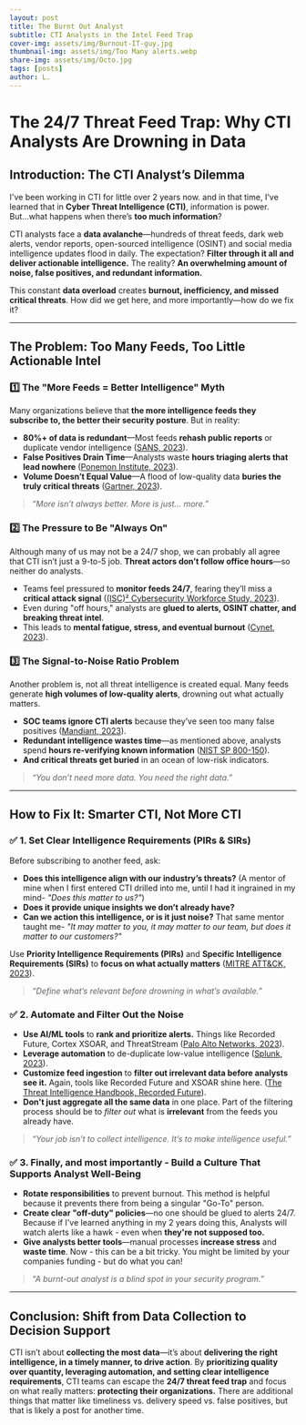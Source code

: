 ```yaml
---
layout: post
title: The Burnt Out Analyst
subtitle: CTI Analysts in the Intel Feed Trap
cover-img: assets/img/Burnout-IT-guy.jpg
thumbnail-img: assets/img/Too Many alerts.webp
share-img: assets/img/Octo.jpg
tags: [posts]
author: L.
---
```


# The 24/7 Threat Feed Trap: Why CTI Analysts Are Drowning in Data

## Introduction: The CTI Analyst’s Dilemma
I've been working in CTI for little over 2 years now. and in that time, I've learned that in **Cyber Threat Intelligence (CTI)**, information is power. But...what happens when there’s **too much information**?

CTI analysts face a **data avalanche**—hundreds of threat feeds, dark web alerts, vendor reports, open-sourced intelligence (OSINT) and social media intelligence updates flood in daily. The expectation? **Filter through it all and deliver actionable intelligence.** The reality? **An overwhelming amount of noise, false positives, and redundant information.**

This constant **data overload** creates **burnout, inefficiency, and missed critical threats**. How did we get here, and more importantly—how do we fix it?

---

## The Problem: Too Many Feeds, Too Little Actionable Intel

### 1️⃣ The "More Feeds = Better Intelligence" Myth
Many organizations believe that **the more intelligence feeds they subscribe to, the better their security posture**. But in reality:
- **80%+ of data is redundant**—Most feeds **rehash public reports** or duplicate vendor intelligence ([SANS, 2023](https://www.sans.org/white-papers/)).
- **False Positives Drain Time**—Analysts waste **hours triaging alerts that lead nowhere** ([Ponemon Institute, 2023](https://www.ponemon.org/)).
- **Volume Doesn’t Equal Value**—A flood of low-quality data **buries the truly critical threats** ([Gartner, 2023](https://www.gartner.com/en/newsroom/press-releases/)).

> *“More isn’t always better. More is just... more.”*

### 2️⃣ The Pressure to Be "Always On"
Although many of us may not be a 24/7 shop, we can probably all agree that CTI isn’t just a 9-to-5 job. **Threat actors don’t follow office hours**—so neither do analysts.
- Teams feel pressured to **monitor feeds 24/7**, fearing they’ll miss a **critical attack signal** ([(ISC)² Cybersecurity Workforce Study, 2023](https://www.isc2.org/Research)).
- Even during "off hours," analysts are **glued to alerts, OSINT chatter, and breaking threat intel**.
- This leads to **mental fatigue, stress, and eventual burnout** ([Cynet, 2023](https://www.cynet.com/resources/reports/)).

### 3️⃣ The Signal-to-Noise Ratio Problem
Another problem is, not all threat intelligence is created equal. Many feeds generate **high volumes of low-quality alerts**, drowning out what actually matters.
- **SOC teams ignore CTI alerts** because they’ve seen too many false positives ([Mandiant, 2023](https://www.mandiant.com/resources/reports)).
- **Redundant intelligence wastes time**—as mentioned above, analysts spend **hours re-verifying known information** ([NIST SP 800-150](https://csrc.nist.gov/publications/detail/sp/800-150/final)).
- **And critical threats get buried** in an ocean of low-risk indicators.

> *“You don’t need more data. You need the right data.”*

---

## How to Fix It: Smarter CTI, Not More CTI

### ✅ 1. Set Clear Intelligence Requirements (PIRs & SIRs)
Before subscribing to another feed, ask:
- **Does this intelligence align with our industry’s threats?** (A mentor of mine when I first entered CTI drilled into me, until I had it ingrained in my mind- *"Does this matter to us?"*)
- **Does it provide unique insights we don’t already have?**
- **Can we action this intelligence, or is it just noise?** That same mentor taught me- *"It may matter to you, it may matter to our team, but does it matter to our customers?"*

Use **Priority Intelligence Requirements (PIRs)** and **Specific Intelligence Requirements (SIRs)** to **focus on what actually matters** ([MITRE ATT&CK, 2023](https://attack.mitre.org/)).

> *“Define what’s relevant before drowning in what’s available.”*

### ✅ 2. Automate and Filter Out the Noise
- **Use AI/ML tools** to **rank and prioritize alerts.** Things like Recorded Future, Cortex XSOAR, and ThreatStream ([Palo Alto Networks, 2023](https://unit42.paloaltonetworks.com/)).
- **Leverage automation** to de-duplicate low-value intelligence ([Splunk, 2023](https://www.splunk.com/en_us/resources.html)).
- **Customize feed ingestion** to **filter out irrelevant data before analysts see it.** Again, tools like Recorded Future and XSOAR shine here. ([The Threat Intelligence Handbook, Recorded Future](https://www.recordedfuture.com/threat-intelligence-handbook)).
- **Don't just aggregate all the same data** in one place. Part of the filtering process should be to *filter out* what is **irrelevant** from the feeds you already have.

> *“Your job isn’t to collect intelligence. It’s to make intelligence useful.”*

### ✅ 3. Finally, and most importantly - Build a Culture That Supports Analyst Well-Being
- **Rotate responsibilities** to prevent burnout. This method is helpful because it prevents there from being a singular "Go-To" person.
- **Create clear "off-duty" policies**—no one should be glued to alerts 24/7. Because if I've learned anything in my 2 years doing this, Analysts will watch alerts like a hawk - even when **they're not supposed too.**
- **Give analysts better tools**—manual processes **increase stress** and **waste time**. Now - this can be a bit tricky. You might be limited by your companies funding - but do what you can!

> *“A burnt-out analyst is a blind spot in your security program.”*

---

## Conclusion: Shift from Data Collection to Decision Support
CTI isn’t about **collecting the most data**—it’s about **delivering the right intelligence, in a timely manner, to drive action**. By **prioritizing quality over quantity, leveraging automation, and setting clear intelligence requirements**, CTI teams can escape the **24/7 threat feed trap** and focus on what really matters: **protecting their organizations.** There are additional things that matter like timeliness vs. delivery speed vs. false positives, but that is likely a post for another time.
